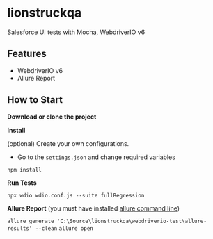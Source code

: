 # lionstruckqa

Salesforce UI tests with Mocha, WebdriverIO v6

## Features
- WebdriverIO v6
- Allure Report

## How to Start

**Download or clone the project**

**Install**

(optional) Create your own configurations.
- Go to the `settings.json` and change required variables

```npm install```

**Run Tests**

```npx wdio wdio.conf.js --suite fullRegression```

**Allure Report**
(you must have installed [allure command line](https://docs.qameta.io/allure/#_get_started))

```allure generate 'C:\Source\lionstruckqa\webdriverio-test\allure-results' --clean```
```allure open```